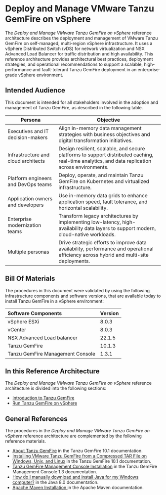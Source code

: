 # Deploy and Manage VMware Tanzu GemFire on vSphere

The *Deploy and Manage VMware Tanzu GemFire on vSphere* reference architecture describes the deployment and management of VMware Tanzu GemFire on self-managed, multi-region vSphere infrastructure. It uses a vSphere Distributed Switch (vDS) for network virtualization and NSX Advanced Load Balancer for traffic distribution and high availability. This reference architecture provides architectural best practices, deployment strategies, and operational recommendations to support a scalable, high-performance and fault-tolerant Tanzu GemFire deployment in an enterprise-grade vSphere environment.

## Intended Audience

This document is intended for all stakeholders involved in the adoption and management of Tanzu GemFire, as described in the following table.

|Persona|Objective|
|---|---|
|Executives and IT decision-makers|Align in-memory data management strategies with business objectives and digital transformation initiatives.|
|Infrastructure and cloud architects|Design resilient, scalable, and secure platforms to support distributed caching, real-time analytics, and data replication across environments.|
|Platform engineers and DevOps teams|Deploy, operate, and maintain Tanzu GemFire on Kubernetes and virtualized infrastructure.|
|Application owners and developers|Use in-memory data grids to enhance application speed, fault tolerance, and horizontal scalability.|
|Enterprise modernization teams|Transform legacy architectures by implementing low-latency, high-availability data layers to support modern, cloud-native workloads.|
|Multiple personas|Drive strategic efforts to improve data availability, performance and operational efficiency across hybrid and multi-site deployments.|

## Bill Of Materials

The procedures in this document were validated by using the following infrastructure components and software versions, that are available today to install Tanzu GemFire in a vSphere environment:

| Software Components  | Version  |
| :---- | :---- |
| vSphere ESXi | 8.0.3 |
| vCenter | 8.0.3 |
| NSX Advanced Load balancer | 22.1.5 |
| Tanzu GemFire | 10.1.3 |
| Tanzu GemFire Management Console | 1.3.1 |

## In this Reference Architecture

The *Deploy and Manage VMware Tanzu GemFire on vSphere* reference architecture is divided into the following sections:

- [Introduction to Tanzu GemFire](./gemfire/intro.md)
- [Run Tanzu GemFire on vSphere](./gemfire/run.md)

##  General References

The procedures in the *Deploy and Manage VMware Tanzu GemFire on vSphere* reference architecture are complemented by the following reference materials.

* [About Tanzu GemFire](https://techdocs.broadcom.com/us/en/vmware-tanzu/data-solutions/tanzu-gemfire/10-1/gf/getting_started-gemfire_overview.html) in the Tanzu GemFire 10.1 documentation.
* [Installing VMware Tanzu GemFire from a Compressed TAR File on Windows, Unix, and Linux](https://techdocs.broadcom.com/us/en/vmware-tanzu/data-solutions/tanzu-gemfire/10-1/gf/getting_started-installation-install_standalone.html) in the Tanzu GemFire 10.1 documentation.
* [Tanzu GemFire Management Console Installation](https://techdocs.broadcom.com/us/en/vmware-tanzu/data-solutions/tanzu-gemfire-management-console/1-3/gf-mc/install.html) in the Tanzu GemFire Management Console 1.3 documentation.
* [How do I manually download and install Java for my Windows computer?](https://www.java.com/en/download/help/windows_manual_download.html) in the Java 8.0 documentation.
* [Apache Maven Installation ](https://maven.apache.org/install.html) in the Apache Maven documentation.